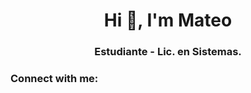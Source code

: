 <h1 align="center">Hi 👋, I'm Mateo</h1>
<h3 align="center">Estudiante - Lic. en Sistemas.</h3>

<h3 align="left">Connect with me:</h3>
<p align="left">
</p>
